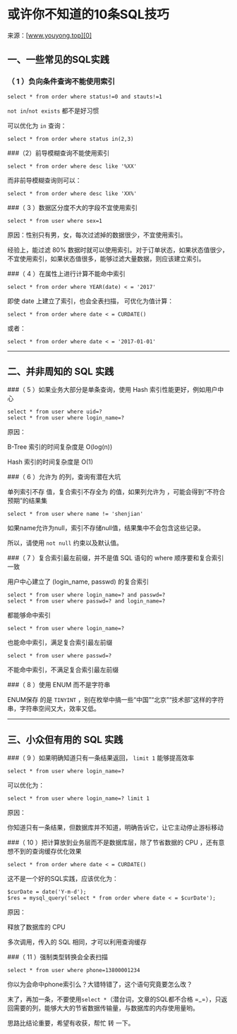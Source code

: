 # 或许你不知道的10条SQL技巧

来源：[www.youyong.top][0]

## 一、一些常见的SQL实践

### （ 1 ）负向条件查询不能使用索引

    select * from order where status!=0 and stauts!=1

`not in`/`not exists` 都不是好习惯

可以优化为  `in` 查询：

    select * from order where status in(2,3)

###（2）前导模糊查询不能使用索引

    select * from order where desc like '%XX'

而非前导模糊查询则可以：

    select * from order where desc like 'XX%'

###（ 3 ）数据区分度不大的字段不宜使用索引

    select * from user where sex=1

原因：性别只有男，女，每次过滤掉的数据很少，不宜使用索引。

经验上，能过滤  80% 数据时就可以使用索引。对于订单状态，如果状态值很少，不宜使用索引，如果状态值很多，能够过滤大量数据，则应该建立索引。

###（ 4 ）在属性上进行计算不能命中索引

    select * from order where YEAR(date) < = '2017'

即使 date 上建立了索引，也会全表扫描， 可优化为值计算：

    select * from order where date < = CURDATE()

或者：

    select * from order where date < = '2017-01-01'

- - -

###

## 二、并非周知的 SQL 实践

###（ 5 ）如果业务大部分是单条查询，使用 Hash 索引性能更好，例如用户中心

    select * from user where uid=?
    select * from user where login_name=?

原因：

B-Tree 索引的时间复杂度是 O(log(n))

Hash 索引的时间复杂度是 O(1)

###（ 6 ）允许为 的列，查询有潜在大坑

单列索引不存 值，复合索引不存全为 的值，如果列允许为 ，可能会得到“不符合预期”的结果集

    select * from user where name != 'shenjian'

如果name允许为null，索引不存储null值，结果集中不会包含这些记录。

所以，请使用 `not null` 约束以及默认值。

###（ 7 ）复合索引最左前缀，并不是值 SQL 语句的 where 顺序要和复合索引一致

用户中心建立了 (login_name, passwd) 的复合索引

    select * from user where login_name=? and passwd=?
    select * from user where passwd=? and login_name=?

都能够命中索引

    select * from user where login_name=?

也能命中索引，满足复合索引最左前缀

    select * from user where passwd=?

不能命中索引，不满足复合索引最左前缀

###（ 8 ）使用 ENUM 而不是字符串

ENUM保存 的是 `TINYINT` ，别在枚举中搞一些“中国”“北京”“技术部”这样的字符串，字符串空间又大，效率又低。

- - -

## 三、小众但有用的 SQL 实践

###（ 9 ）如果明确知道只有一条结果返回， `limit 1` 能够提高效率

    select * from user where login_name=?

可以优化为：

    select * from user where login_name=? limit 1

原因：

你知道只有一条结果，但数据库并不知道，明确告诉它，让它主动停止游标移动

###（ 10 ）把计算放到业务层而不是数据库层，除了节省数据的 CPU ，还有意想不到的查询缓存优化效果

    select * from order where date < = CURDATE()

这不是一个好的SQL实践，应该优化为：

    $curDate = date('Y-m-d');
    $res = mysql_query('select * from order where date < = $curDate');

原因：

释放了数据库的 CPU

多次调用，传入的 SQL 相同，才可以利用查询缓存

###（ 11 ）强制类型转换会全表扫描

    select * from user where phone=13800001234

你以为会命中phone索引么？大错特错了，这个语句究竟要怎么改？

末了，再加一条，不要使用`select *`（潜台词，文章的SQL都不合格 =_=），只返回需要的列，能够大大的节省数据传输量，与数据库的内存使用量哟。

思路比结论重要，希望有收获，帮忙 转 一下。

[0]: https://segmentfault.com/r/1250000010224477?shareId=1210000010224478